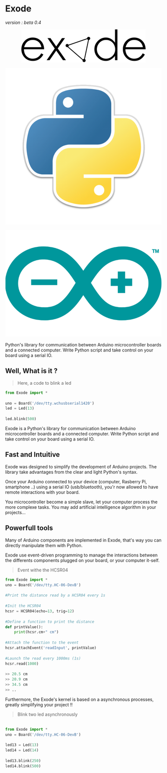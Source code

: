 # Exode
*version : beta 0.4*

<p align="center"><img src="logo.png" ></p>
<p align="center"><img src="python.png" ></p>
<p align="center"><img src="arduino.png" ></p>


Python's library for communication between Arduino microcontroller boards and a connected computer. Write Python script and take control on your board using a serial IO.


## Well, What is it ?
> Here, a code to blink a led

```python
from Exode import *

uno = Board('/dev/tty.wchusbserial1420')
led = Led(13)

led.blink(500)
```

Exode is a Python's library for communication between
Arduino microcontroller boards and a connected computer.
Write Python script and take control on your board using a serial IO.

##  Fast and Intuitive

Exode was designed to simplify the development of Arduino projects. The library
take advantages from the clear and light Python's syntax.

Once your Arduino connected to your device (computer, Rasberry Pi, smartphone ..)
using a serial IO (usb/bluetooth), you'r now allowed to have remote interactions
with your board.

You microcontroller become a simple slave, let your computer process the more
complexe tasks. You may add artificial intelligence algorithm in your projects...

## Powerfull tools


Many of Arduino components are implemented in Exode, that's way you can directly
manipulate them with Python.

Exode use event-driven programming to manage the interactions between the differents
components plugged on your board, or your computer it-self.
> Event withe the HCSR04

```python
from Exode import *
uno = Board('/dev/tty.HC-06-DevB')

#Print the distance read by a HCSR04 every 1s

#Init the HCSR04
hcsr = HCSR04(echo=13, trig=12)

#Define a function to print the distance
def printValue():
    print(hcsr.cm+" cm")

#Attach the function to the event
hcsr.attachEvent('readInput', printValue)

#Launch the read every 1000ms (1s)
hcsr.read(1000)

>> 20.5 cm
>> 20.9 cm
>> 34.5 cm
>> ..

```

Furthermore, the Exode's kernel is based on a asynchronous processes,
greatly simplifying your project !!

> Blink two led asynchronously

```python

from Exode import *
uno = Board('/dev/tty.HC-06-DevB')

led13 = Led(13)
led14 = Led(14)

led13.blink(250)
led14.blink(500)

```
